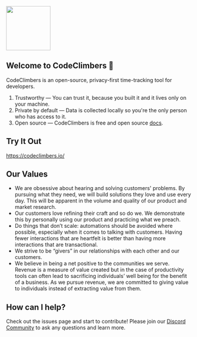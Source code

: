 <img src="https://github.com/user-attachments/assets/07f23126-21f3-47c1-a3df-7a65206bc6cd" width="120">

## Welcome to CodeClimbers 👋

CodeClimbers is an open-source, privacy-first time-tracking tool for developers.
1. Trustworthy — You can trust it, because you built it and it lives only on your machine.
2. Private by default — Data is collected locally so you're the only person who has access to it.
3. Open source — CodeClimbers is free and open source [docs](https://github.com/CodeClimbersIO/cli).

## Try It Out
https://codeclimbers.io/

## Our Values

- We are obsessive about hearing and solving customers' problems. By pursuing what they need, we will build solutions they love and use every day. This will be apparent in the volume and quality of our product and market research.
- Our customers love refining their craft and so do we. We demonstrate this by personally using our product and practicing what we preach.
- Do things that don’t scale: automations should be avoided where possible, especially when it comes to talking with customers. Having fewer interactions that are heartfelt is better than having more interactions that are transactional.
- We strive to be “givers” in our relationships with each other and our customers.
- We believe in being a net positive to the communities we serve. Revenue is a measure of value created but in the case of productivity tools can often lead to sacrificing individuals’ well being for the benefit of a business. As we pursue revenue, we are committed to giving value to individuals instead of extracting value from them.


## How can I help?
Check out the issues page and start to contribute! Please join our [Discord Community](https://discord.gg/zBnu8jGnHa) to ask any questions and learn more. 
